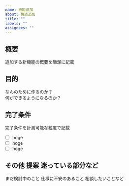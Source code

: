```yaml
---
name: 機能追加
about: 機能追加
title: ""
labels: ""
assignees: ""
---
```


## 概要

追加する新機能の概要を簡潔に記載

## 目的

なんのために作るのか？  
何ができるようになるのか？

## 完了条件

完了条件を計測可能な粒度で記載

- [ ] hoge
- [ ] hoge
- [ ] hoge

## その他 提案 迷っている部分など

まだ検討中のこと 仕様に不安のあること 相談したいことなど
